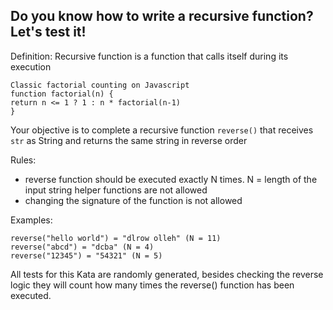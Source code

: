 ## Do you know how to write a recursive function? Let's test it!
Definition: Recursive function is a function that calls itself during its execution

    Classic factorial counting on Javascript
    function factorial(n) {
    return n <= 1 ? 1 : n * factorial(n-1) 
    }
Your objective is to complete a recursive function `reverse()` that receives `str` as String and returns the same string in reverse order

Rules:

+ reverse function should be executed exactly N times. N = length of the input string
helper functions are not allowed
+ changing the signature of the function is not allowed

Examples:

    reverse("hello world") = "dlrow olleh" (N = 11)
    reverse("abcd") = "dcba" (N = 4)
    reverse("12345") = "54321" (N = 5)

All tests for this Kata are randomly generated, besides checking the reverse logic they will count how many times the reverse() function has been executed.